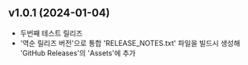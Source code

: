 ## v1.0.1 (2024-01-04)

- 두번째 테스트 릴리즈
- '역순 릴리즈 버전'으로 통합 'RELEASE_NOTES.txt' 파일을 빌드시 생성해 'GitHub Releases'의 'Assets'에
  추가

